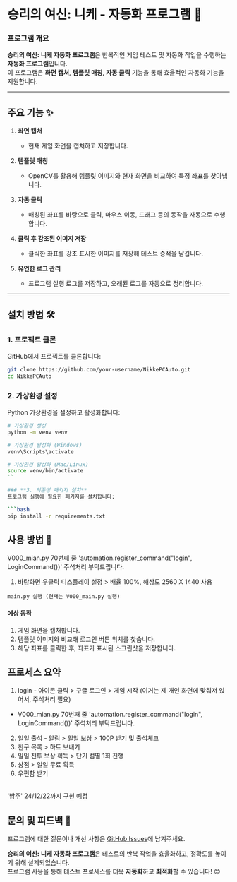 # **승리의 여신: 니케 - 자동화 프로그램** 🚀

### **프로그램 개요**
**승리의 여신: 니케 자동화 프로그램**은 반복적인 게임 테스트 및 자동화 작업을 수행하는 **자동화 프로그램**입니다.  
이 프로그램은 **화면 캡처**, **템플릿 매칭**, **자동 클릭** 기능을 통해 효율적인 자동화 기능을 지원합니다.

---

## **주요 기능** ✨

1. **화면 캡처**  
   - 현재 게임 화면을 캡처하고 저장합니다.  

2. **템플릿 매칭**  
   - OpenCV를 활용해 템플릿 이미지와 현재 화면을 비교하여 특정 좌표를 찾아냅니다.  

3. **자동 클릭**  
   - 매칭된 좌표를 바탕으로 클릭, 마우스 이동, 드래그 등의 동작을 자동으로 수행합니다.  

4. **클릭 후 강조된 이미지 저장**  
   - 클릭한 좌표를 강조 표시한 이미지를 저장해 테스트 증적을 남깁니다.  

5. **유연한 로그 관리**  
   - 프로그램 실행 로그를 저장하고, 오래된 로그를 자동으로 정리합니다.  

---

## **설치 방법** 🛠️

### **1. 프로젝트 클론**
GitHub에서 프로젝트를 클론합니다:
```bash
git clone https://github.com/your-username/NikkePCAuto.git
cd NikkePCAuto
```

### **2. 가상환경 설정**  
Python 가상환경을 설정하고 활성화합니다:

```bash
# 가상환경 생성
python -m venv venv

# 가상환경 활성화 (Windows)
venv\Scripts\activate

# 가상환경 활성화 (Mac/Linux)
source venv/bin/activate
``

### **3. 의존성 패키지 설치**  
프로그램 실행에 필요한 패키지를 설치합니다:

```bash
pip install -r requirements.txt
```

## **사용 방법** 🚀
V000_mian.py 70번째 줄 'automation.register_command("login", LoginCommand())' 주석처리 부탁드립니다.
1. 바탕화면 우클릭 디스플레이 설정 > 배율 100%, 해상도 2560 X 1440 사용 
```
main.py 실행 (현재는 V000_main.py 실행)
```
#### **예상 동작**  
1. 게임 화면을 캡처합니다.  
2. 템플릿 이미지와 비교해 로그인 버튼 위치를 찾습니다.  
3. 해당 좌표를 클릭한 후, 좌표가 표시된 스크린샷을 저장합니다.  

## **프로세스 요약**  
1. login - 아이콘 클릭 > 구글 로그인 > 게임 시작 (이거는 제 개인 화면에 맞춰져 있어서, 주석처리 필요)
- V000_mian.py 70번째 줄 'automation.register_command("login", LoginCommand())' 주석처리 부탁드립니다.
2. 일일 출석 - 알림 > 일일 보상 > 100P 받기 및 출석체크
3. 친구 목록 > 하트 보내기
4. 일일 전투 보상 흭득 > 단기 섬멸 1회 진행
5. 상점 > 일일 무료 흭득
5. 우편함 받기
<br>
'방주' 24/12/22까지 구현 예정

## **문의 및 피드백** 💬  
프로그램에 대한 질문이나 개선 사항은 [GitHub Issues](https://github.com/EazyNick/NikkePCAuto/issues)에 남겨주세요.

**승리의 여신: 니케 자동화 프로그램**은 테스트의 반복 작업을 효율화하고, 정확도를 높이기 위해 설계되었습니다.  
프로그램 사용을 통해 테스트 프로세스를 더욱 **자동화**하고 **최적화**할 수 있습니다! 😊
